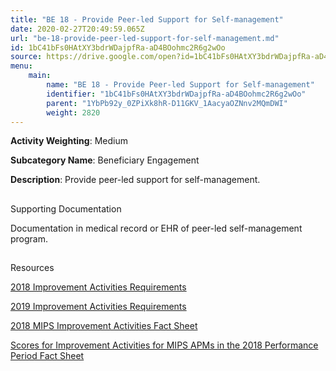 ```yaml
---
title: "BE 18 - Provide Peer-led Support for Self-management"
date: 2020-02-27T20:49:59.065Z
url: "be-18-provide-peer-led-support-for-self-management.md"
id: 1bC41bFs0HAtXY3bdrWDajpfRa-aD4BOohmc2R6g2wOo
source: https://drive.google.com/open?id=1bC41bFs0HAtXY3bdrWDajpfRa-aD4BOohmc2R6g2wOo
menu:
    main:
        name: "BE 18 - Provide Peer-led Support for Self-management"
        identifier: "1bC41bFs0HAtXY3bdrWDajpfRa-aD4BOohmc2R6g2wOo"
        parent: "1YbPb92y_0ZPiXk8hR-D11GKV_1AacyaOZNnv2MQmDWI"
        weight: 2820
---
```









**Activity Weighting**: Medium

**Subcategory Name**: Beneficiary Engagement

**Description**: Provide peer-led support for self-management.







## 

Supporting Documentation

Documentation in medical record or EHR of peer-led self-management program.







## 

Resources

[2018 Improvement Activities Requirements](https://qpp.cms.gov/mips/improvement-activities?py=2018)

[2019 Improvement Activities Requirements](https://qpp.cms.gov/mips/improvement-activities?py=2019)

[2018 MIPS Improvement Activities Fact Sheet](https://qpp.cms.gov/resource/2018%20MIPS%20Improvement%20Activities%20Fact%20Sheet)

[Scores for Improvement Activities for MIPS APMs in the 2018 Performance Period Fact Sheet](https://qpp.cms.gov/resource/2018%20MIPS%20APMs%20improvement%20Activities%20scores%20fact%20sheet)


